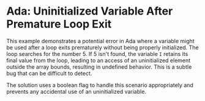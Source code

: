 # Ada: Uninitialized Variable After Premature Loop Exit

This example demonstrates a potential error in Ada where a variable might be used after a loop exits prematurely without being properly initialized.  The loop searches for the number 5. If 5 isn't found, the variable `I` retains its final value from the loop, leading to an access of an uninitialized element outside the array bounds, resulting in undefined behavior.  This is a subtle bug that can be difficult to detect.

The solution uses a boolean flag to handle this scenario appropriately and prevents any accidental use of an uninitialized variable.
